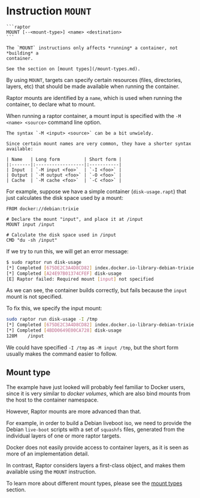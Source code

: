# Instruction `MOUNT`

~~~admonish summary
```raptor
MOUNT [--<mount-type>] <name> <destination>
```
~~~

```admonish important title="Build-time instruction"
The `MOUNT` instructions only affects *running* a container, not *building* a
container.
```

```admonish tip
See the section on [mount types](/mount-types.md).
```

By using `MOUNT`, targets can specify certain resources (files, directories,
layers, etc) that should be made available when running the container.

Raptor mounts are identified by a `name`, which is used when running the
container, to declare what to mount.

When running a raptor container, a mount input is specified with the `-M <name>
<source>` command line option.

~~~admonish tip
The syntax `-M <input> <source>` can be a bit unwieldy.

Since certain mount names are very common, they have a shorter syntax available:

| Name   | Long form         | Short form |
|:-------|:------------------|:-----------|
| Input  | `-M input <foo>`  | `-I <foo>` |
| Output | `-M output <foo>` | `-O <foo>` |
| Cache  | `-M cache <foo>`  | `-C <foo>` |
~~~

For example, suppose we have a simple container (`disk-usage.rapt`) that just
calculates the disk space used by a mount:

```raptor
FROM docker://debian:trixie

# Declare the mount "input", and place it at /input
MOUNT input /input

# Calculate the disk space used in /input
CMD "du -sh /input"
```

If we try to run this, we will get an error message:

```sh
$ sudo raptor run disk-usage
[*] Completed [675DE2C3A4D8CD82] index.docker.io-library-debian-trixie
[*] Completed [A24E97B01374CFEF] disk-usage
[E] Raptor failed: Required mount [input] not specified
```

As we can see, the container builds correctly, but fails because the `input`
mount is not specified.

To fix this, we specify the input mount:

```sh
sudo raptor run disk-usage -I /tmp
[*] Completed [675DE2C3A4D8CD82] index.docker.io-library-debian-trixie
[*] Completed [4BDD0649E00CA728] disk-usage
128M    /input
```

We could have specified `-I /tmp` as `-M input /tmp`, but the short form usually
makes the command easier to follow.

## Mount type

The example have just looked will probably feel familiar to Docker users, since
it is very similar to *docker volumes*, which are also bind mounts from the host
to the container namespace.

However, Raptor mounts are more advanced than that.

For example, in order to build a Debian liveboot iso, we need to provide the
Debian `live-boot` scripts with a set of `squashfs` files, generated
from the individual layers of one or more raptor targets.

Docker does not easily provide access to container layers, as it is seen as more
of an implementation detail.

In contrast, Raptor considers layers a first-class object, and makes them
available using the `MOUNT` instruction.

To learn more about different mount types, please see the [mount types](/mount-types.md) section.
